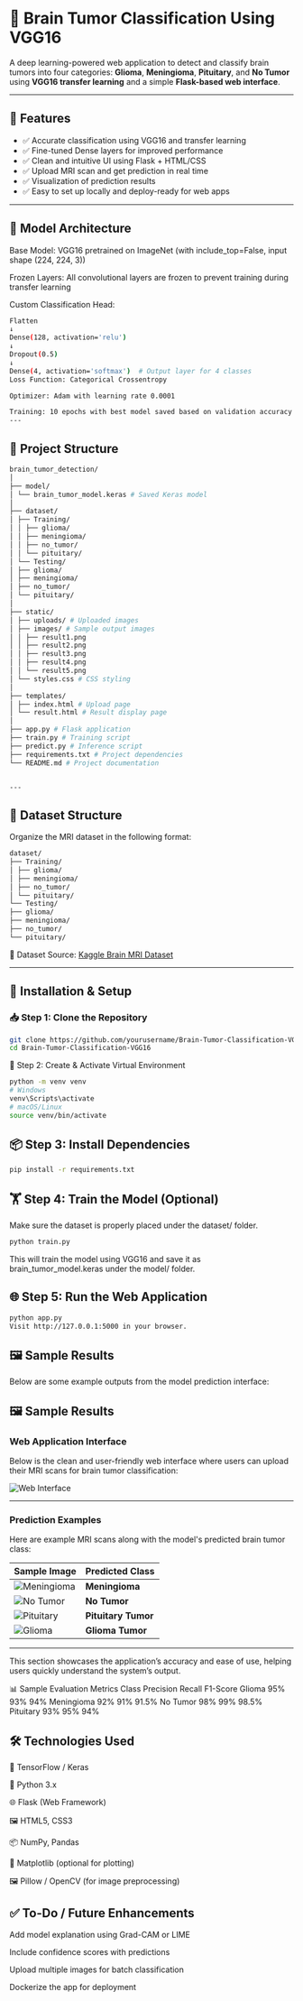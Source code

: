 # 🧠 Brain Tumor Classification Using VGG16

A deep learning-powered web application to detect and classify brain tumors into four categories: **Glioma**, **Meningioma**, **Pituitary**, and **No Tumor** using **VGG16 transfer learning** and a simple **Flask-based web interface**.

---

## 🚀 Features

- ✅ Accurate classification using VGG16 and transfer learning  
- ✅ Fine-tuned Dense layers for improved performance  
- ✅ Clean and intuitive UI using Flask + HTML/CSS  
- ✅ Upload MRI scan and get prediction in real time  
- ✅ Visualization of prediction results  
- ✅ Easy to set up locally and deploy-ready for web apps  

---

## 🧠 Model Architecture
Base Model: VGG16 pretrained on ImageNet (with include_top=False, input shape (224, 224, 3))

Frozen Layers: All convolutional layers are frozen to prevent training during transfer learning

Custom Classification Head:

```bash
Flatten
↓
Dense(128, activation='relu')
↓
Dropout(0.5)
↓
Dense(4, activation='softmax')  # Output layer for 4 classes
Loss Function: Categorical Crossentropy

Optimizer: Adam with learning rate 0.0001

Training: 10 epochs with best model saved based on validation accuracy
---
```
## 📁 Project Structure

```bash
brain_tumor_detection/
│
├── model/
│ └── brain_tumor_model.keras # Saved Keras model
│
├── dataset/
│ ├── Training/
│ │ ├── glioma/
│ │ ├── meningioma/
│ │ ├── no_tumor/
│ │ └── pituitary/
│ └── Testing/
│ ├── glioma/
│ ├── meningioma/
│ ├── no_tumor/
│ └── pituitary/
│
├── static/
│ ├── uploads/ # Uploaded images
│ ├── images/ # Sample output images
│ │ ├── result1.png
│ │ ├── result2.png
│ │ ├── result3.png
│ │ ├── result4.png
│ │ └── result5.png
│ └── styles.css # CSS styling
│
├── templates/
│ ├── index.html # Upload page
│ └── result.html # Result display page
│
├── app.py # Flask application
├── train.py # Training script
├── predict.py # Inference script
├── requirements.txt # Project dependencies
└── README.md # Project documentation


---
```
## 📂 Dataset Structure

Organize the MRI dataset in the following format:
```bash
dataset/
├── Training/
│ ├── glioma/
│ ├── meningioma/
│ ├── no_tumor/
│ └── pituitary/
└── Testing/
├── glioma/
├── meningioma/
├── no_tumor/
└── pituitary/
```
📌 Dataset Source: [Kaggle Brain MRI Dataset](https://www.kaggle.com/navoneel/brain-mri-images-for-brain-tumor-detection)

---

## 🧪 Installation & Setup

### 📥 Step 1: Clone the Repository

```bash
git clone https://github.com/yourusername/Brain-Tumor-Classification-VGG16.git
cd Brain-Tumor-Classification-VGG16
```
🧰 Step 2: Create & Activate Virtual Environment

```bash
python -m venv venv
# Windows
venv\Scripts\activate
# macOS/Linux
source venv/bin/activate
```

## 📦 Step 3: Install Dependencies
```bash
pip install -r requirements.txt

```
## 🏋️ Step 4: Train the Model (Optional)
Make sure the dataset is properly placed under the dataset/ folder.
```bash
python train.py
```
This will train the model using VGG16 and save it as brain_tumor_model.keras under the model/ folder.

## 🌐 Step 5: Run the Web Application
```bash 
python app.py
Visit http://127.0.0.1:5000 in your browser.
```

## 🖼 Sample Results
Below are some example outputs from the model prediction interface:

## 🖼 Sample Results

### Web Application Interface

Below is the clean and user-friendly web interface where users can upload their MRI scans for brain tumor classification:

![Web Interface](static/images/result2.png)

---

### Prediction Examples

Here are example MRI scans along with the model's predicted brain tumor class:

| Sample Image                 | Predicted Class      |
|-----------------------------|---------------------|
| ![Meningioma](static/images/result1.png) | **Meningioma**       |
| ![No Tumor](static/images/result3.png)   | **No Tumor**         |
| ![Pituitary](static/images/result4.png)  | **Pituitary Tumor**  |
| ![Glioma](static/images/result5.png)     | **Glioma Tumor**     |

---

This section showcases the application’s accuracy and ease of use, helping users quickly understand the system’s output.

📊 Sample Evaluation Metrics
Class	Precision	Recall	F1-Score
Glioma	95%	93%	94%
Meningioma	92%	91%	91.5%
No Tumor	98%	99%	98.5%
Pituitary	93%	95%	94%

## 🛠 Technologies Used

🧠 TensorFlow / Keras

🐍 Python 3.x

🌐 Flask (Web Framework)

🖼 HTML5, CSS3

📦 NumPy, Pandas

🧮 Matplotlib (optional for plotting)

🖼 Pillow / OpenCV (for image preprocessing)

## ✅ To-Do / Future Enhancements
Add model explanation using Grad-CAM or LIME

Include confidence scores with predictions

Upload multiple images for batch classification

Dockerize the app for deployment
